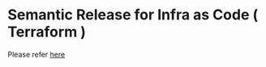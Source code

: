 # Semantic Release for Infra as Code ( Terraform )
Please refer [here](https://github.com/e2eSolutionArchitect/semantic-release-iac/blob/main/README.md)
